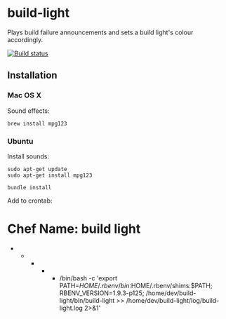 # build-light

Plays build failure announcements and sets a build light's colour accordingly.

[![Build status](https://badge.buildkite.com/4b09bd7c99fd66c0947a232f2cfb233860cc6e0cb3ea4043a7.svg)](https://buildkite.com/hooroo/build-light-dot-gem)

## Installation

### Mac OS X

Sound effects:
```
brew install mpg123
```

### Ubuntu

Install sounds:

```
sudo apt-get update
sudo apt-get install mpg123
```

```
bundle install
```

Add to crontab:

# Chef Name: build light
* * * * * /bin/bash -c 'export PATH=$HOME/.rbenv/bin:$HOME/.rbenv/shims:$PATH; RBENV_VERSION=1.9.3-p125; /home/dev/build-light/bin/build-light >> /home/dev/build-light/log/build-light.log 2>&1'
